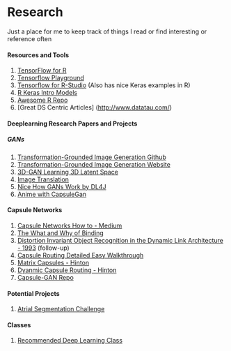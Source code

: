 # Research
Just a place for me to keep track of things I read or find interesting or reference often

#### Resources and Tools
1.  [TensorFlow for R](https://blog.rstudio.com/2018/02/06/tensorflow-for-r/)
2.  [Tensorflow Playground](http://playground.tensorflow.org/)
3.  [Tensorflow for R-Studio](https://tensorflow.rstudio.com/) (Also has nice Keras examples in R)
4.  [R Keras Intro Models](https://cran.r-project.org/web/packages/kerasR/vignettes/introduction.html)
5.  [Awesome R Repo](https://github.com/daattali)
6.  [Great DS Centric Articles] (http://www.datatau.com/)


#### Deeplearning Research Papers and Projects 

##### GANs

1.  [Transformation-Grounded Image Generation Github](https://github.com/silverbottlep/tvsn)
2.  [Transformation-Grounded Image Generation Website](http://www.cs.unc.edu/~eunbyung/tvsn/)
3.  [3D-GAN Learning 3D Latent Space](http://3dgan.csail.mit.edu/)
4.  [Image Translation](https://arxiv.org/pdf/1611.07004.pdf)
5.  [Nice How GANs Work by DL4J](https://deeplearning4j.org/generative-adversarial-network)
6.  [Anime with CapsuleGan](https://towardsdatascience.com/drawing-anime-girls-with-deep-learning-4fa6523eb4d4)

#### Capsule Networks

1. [Capsule Networks How to - Medium](https://hackernoon.com/capsule-networks-are-shaking-up-ai-heres-how-to-use-them-c233a0971952)
2. [The What and Why of Binding](https://fias.uni-frankfurt.de/fileadmin/fias/malsburg/publications/cvdm.pdf)
3. [Distortion Invariant Object Recognition in the Dynamic Link Architecture - 1993](https://fias.uni-frankfurt.de/fileadmin/fias/malsburg/publications/LadEtAl1993.pdf) (follow-up)
4. [Capsule Routing Detailed Easy Walkthrough](https://medium.freecodecamp.org/understanding-capsule-networks-ais-alluring-new-architecture-bdb228173ddc)
5. [Matrix Capsules - Hinton](https://openreview.net/pdf?id=HJWLfGWRb)
6. [Dyanmic Capsule Routing - Hinton](https://arxiv.org/pdf/1710.09829v1.pdf)
7. [Capsule-GAN Repo](https://github.com/gusgad/capsule-GAN)


#### Potential Projects

1. [Atrial Segmentation Challenge](http://atriaseg2018.cardiacatlas.org/)

#### Classes

1.  [Recommended Deep Learning Class](https://www.class-central.com/course/kadenze-creative-applications-of-deep-learning-with-tensorflow-6679)
